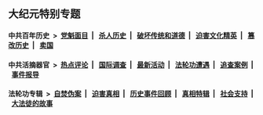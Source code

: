 ## 大纪元特别专题

#### 中共百年历史 &nbsp;>&nbsp; [党魁面目](indexes/nf1176107/README.md?11080430) &nbsp;| &nbsp; [杀人历史](indexes/nf1176106/README.md?11080430) &nbsp;| &nbsp; [破坏传统和道德](indexes/nf1176106/README.md?11080430) &nbsp;| &nbsp; [迫害文化精英](indexes/nf1176111/README.md?11080430) &nbsp;| &nbsp; [篡改历史](indexes/nf1176115/README.md?11080430) &nbsp;| &nbsp; [卖国](indexes/nf1176117/README.md?11080430) 

#### 中共活摘器官 &nbsp;>&nbsp; [热点评论](indexes/nf5879/README.md?11080430) &nbsp;| &nbsp; [国际调查](indexes/nf5947/README.md?11080430) &nbsp;| &nbsp; [最新活动](indexes/nf5883/README.md?11080430) &nbsp;| &nbsp; [法轮功遭遇](indexes/nf5881/README.md?11080430) &nbsp;| &nbsp; [追查案例](indexes/nf5880/README.md?11080430) &nbsp;| &nbsp; [事件报导](indexes/nf5877/README.md?11080430) 

#### 法轮功专辑 &nbsp;>&nbsp; [自焚伪案](indexes/nf5562/README.md?11080430) &nbsp;| &nbsp; [迫害真相](indexes/nf4379/README.md?11080430) &nbsp;| &nbsp; [历史事件回顾](indexes/nf5793/README.md?11080430) &nbsp;| &nbsp; [真相特辑](indexes/nf4389/README.md?11080430) &nbsp;| &nbsp; [社会支持](indexes/nf4386/README.md?11080430) &nbsp;| &nbsp; [大法徒的故事](indexes/nf1147481/README.md?11080430) 


